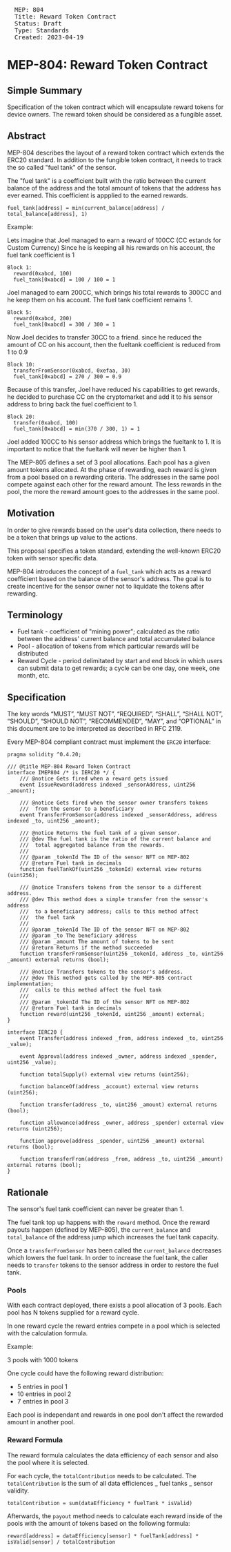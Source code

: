 <pre>
  MEP: 804
  Title: Reward Token Contract
  Status: Draft
  Type: Standards
  Created: 2023-04-19
</pre>

# MEP-804: Reward Token Contract

## Simple Summary

Specification of the token contract which will encapsulate reward tokens for device owners. The reward token should be considered as a fungible asset.

## Abstract

MEP-804 describes the layout of a reward token contract which extends the ERC20 standard. In addition to the fungible token contract, it needs to track the so called "fuel tank" of the sensor.

The "fuel tank" is a coefficient built with the ratio between the current balance of the address and the total amount of tokens that the address has ever earned. This coefficient is appplied to the earned rewards.

`fuel_tank[address] = min(current_balance[address] / total_balance[address], 1)`

Example:

Lets imagine that Joel managed to earn a reward of 100CC (CC estands for Custom Currency)
Since he is keeping all his rewards on his account, the fuel tank coefficient is 1

```
Block 1:
  reward(0xabcd, 100)
  fuel_tank[0xabcd] = 100 / 100 = 1
```

Joel managed to earn 200CC, which brings his total rewards to 300CC and he keep them on his account. The fuel tank coefficient remains 1.

```
Block 5:
  reward(0xabcd, 200)
  fuel_tank[0xabcd] = 300 / 300 = 1
```

Now Joel decides to transfer 30CC to a friend. since he reduced the amount of CC on his account, then the fueltank coefficient is reduced from 1 to 0.9

```
Block 10:
  transferFromSensor(0xabcd, 0xefaa, 30)
  fuel_tank[0xabcd] = 270 / 300 = 0.9
```

Because of this transfer, Joel have reduced his capabilities to get rewards, he decided to purchase CC on the cryptomarket and add it to his sensor address to bring back the fuel coefficient to 1.

```
Block 20:
  transfer(0xabcd, 100)
  fuel_tank[0xabcd] = min(370 / 300, 1) = 1
```

Joel added 100CC to his sensor address which brings the fueltank to 1. It is important to notice that the fueltank will never be higher than 1.

The MEP-805 defines a set of 3 pool allocations. Each pool has a given amount tokens allocated. At the phase of rewarding, each reward is given from a pool based on a rewarding criteria. The addresses in the same pool compete against each other for the reward amount. The less rewards in the pool, the more the reward amount goes to the addresses in the same pool.

## Motivation

In order to give rewards based on the user's data collection, there needs to be a token that brings up value to the actions.

This proposal specifies a token standard, extending the well-known ERC20 token with sensor specific data.

MEP-804 introduces the concept of a `fuel_tank` which acts as a reward coefficient based on the balance of the sensor's address. The goal is to create incentive for the sensor owner not to liquidate the tokens after rewarding.

## Terminology

- Fuel tank - coefficient of "mining power"; calculated as the ratio between the address' current balance and total accumulated balance
- Pool - allocation of tokens from which particular rewards will be distributed
- Reward Cycle - period delimitated by start and end block in which users can submit data to get rewards; a cycle can be one day, one week, one month, etc.

## Specification

The key words “MUST”, “MUST NOT”, “REQUIRED”, “SHALL”, “SHALL NOT”, “SHOULD”, “SHOULD NOT”, “RECOMMENDED”, “MAY”, and “OPTIONAL” in this document are to be interpreted as described in RFC 2119.

Every MEP-804 compliant contract must implement the `ERC20` interface:

```solidity=
pragma solidity ^0.4.20;

/// @title MEP-804 Reward Token Contract
interface IMEP804 /* is IERC20 */ {
    /// @notice Gets fired when a reward gets issued
    event IssueReward(address indexed _sensorAddress, uint256 _amount);

    /// @notice Gets fired when the sensor owner transfers tokens
    ///  from the sensor to a beneficiary
    event TransferFromSensor(address indexed _sensorAddress, address indexed _to, uint256 _amount);

    /// @notice Returns the fuel tank of a given sensor.
    /// @dev The fuel tank is the ratio of the current balance and
    ///  total aggregated balance from the rewards.
    ///
    /// @param _tokenId The ID of the sensor NFT on MEP-802
    /// @return Fuel tank in decimals
    function fuelTankOf(uint256 _tokenId) external view returns (uint256);

    /// @notice Transfers tokens from the sensor to a different address.
    /// @dev This method does a simple transfer from the sensor's address
    ///  to a beneficiary address; calls to this method affect
    ///  the fuel tank
    ///
    /// @param _tokenId The ID of the sensor NFT on MEP-802
    /// @param _to The beneficiary address
    /// @param _amount The amount of tokens to be sent
    /// @return Returns if the method succeeded
    function transferFromSensor(uint256 _tokenId, address _to, uint256 _amount) external returns (bool);

    /// @notice Transfers tokens to the sensor's address.
    /// @dev This method gets called by the MEP-805 contract implementation;
    ///  calls to this method affect the fuel tank
    ///
    /// @param _tokenId The ID of the sensor NFT on MEP-802
    /// @return Fuel tank in decimals
    function reward(uint256 _tokenId, uint256 _amount) external;
}

interface IERC20 {
    event Transfer(address indexed _from, address indexed _to, uint256 _value);

    event Approval(address indexed _owner, address indexed _spender, uint256 _value);

    function totalSupply() external view returns (uint256);

    function balanceOf(address _account) external view returns (uint256);

    function transfer(address _to, uint256 _amount) external returns (bool);

    function allowance(address _owner, address _spender) external view returns (uint256);

    function approve(address _spender, uint256 _amount) external returns (bool);

    function transferFrom(address _from, address _to, uint256 _amount) external returns (bool);
}
```

## Rationale

The sensor's fuel tank coefficient can never be greater than 1.

The fuel tank top up happens with the `reward` method. Once the reward payouts happen (defined by MEP-805), the `current_balance` and `total_balance` of the address jump which increases the fuel tank capacity.

Once a `transferFromSensor` has been called the `current_balance` decreases which lowers the fuel tank. In order to increase the fuel tank, the caller needs to `transfer` tokens to the sensor address in order to restore the fuel tank.

### Pools

With each contract deployed, there exists a pool allocation of 3 pools. Each pool has N tokens supplied for a reward cycle.

In one reward cycle the reward entries compete in a pool which is selected with the calculation formula.

Example:

3 pools with 1000 tokens

One cycle could have the following reward distribution:

- 5 entries in pool 1
- 10 entries in pool 2
- 7 entries in pool 3

Each pool is independant and rewards in one pool don't affect the rewarded amount in another pool.

### Reward Formula

The reward formula calculates the data efficiency of each sensor and also the pool where it is selected.

For each cycle, the `totalContribution` needs to be calculated. The `totalContribution` is the sum of all data efficiences _ fuel tanks _ sensor validity.

`totalContribution = sum(dataEfficiency * fuelTank * isValid)`

Afterwards, the `payout` method needs to calculate each reward inside of the pools with the amount of tokens based on the following formula:

`reward[address] = dataEfficiency[sensor] * fuelTank[address] * isValid[sensor] / totalContribution`

